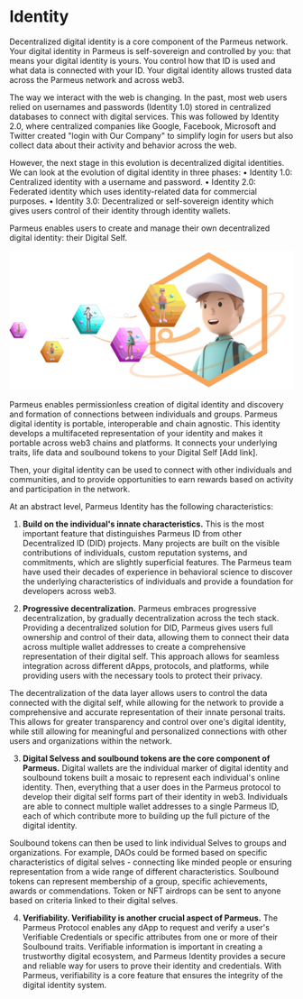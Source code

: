 # Identity

Decentralized digital identity is a core component of the Parmeus network. Your digital identity in Parmeus is self-sovereign and controlled by you: that means your digital identity is yours. You control how that ID is used and what data is connected with your ID. Your digital identity allows trusted data across the Parmeus network and across web3.

The way we interact with the web is changing. In the past, most web users relied on usernames and passwords (Identity 1.0) stored in centralized databases to connect with digital services. This was followed by Identity 2.0, where centralized companies like Google, Facebook, Microsoft and Twitter created "login with Our Company" to simplify login for users but also collect data about their activity and behavior across the web.

However, the next stage in this evolution is decentralized digital identities. We can look at the evolution of digital identity in three phases: 
• Identity 1.0: Centralized identity with a username and password. 
• Identity 2.0: Federated identity which uses identity-related data for commercial purposes. 
• Identity 3.0: Decentralized or self-sovereign identity which gives users control of their identity through identity wallets. 

Parmeus enables users to create and manage their own decentralized digital identity: their Digital Self.

![Identity](imgs/id-overview.png)

Parmeus enables permissionless creation of digital identity and discovery and formation of connections between individuals and groups. Parmeus digital identity is portable, interoperable and chain agnostic. This identity develops a multifaceted representation of your identity and makes it portable across web3 chains and platforms. It connects your underlying traits, life data and soulbound tokens to your Digital Self [Add link].

Then, your digital identity can be used to connect with other individuals and communities, and to provide opportunities to earn rewards based on activity and participation in the network.

At an abstract level, Parmeus Identity has the following characteristics:

1. **Build on the individual's innate characteristics.** This is the most important feature that distinguishes Parmeus ID from other Decentralized ID (DID) projects. Many projects are built on the visible contributions of individuals, custom reputation systems, and commitments, which are slightly superficial features. The Parmeus team have used their decades of experience in behavioral science to discover the underlying characteristics of individuals and provide a foundation for developers across web3.

2. **Progressive decentralization.** Parmeus embraces progressive decentralization, by gradually decentralization across the tech stack. Providing a decentralized solution for DID, Parmeus gives users full ownership and control of their data, allowing them to connect their data across multiple wallet addresses to create a comprehensive representation of their digital self. This approach allows for seamless integration across different dApps, protocols, and platforms, while providing users with the necessary tools to protect their privacy.

The decentralization of the data layer allows users to control the data connected with the digital self, while allowing for the network to provide a comprehensive and accurate representation of their innate personal traits. This allows for greater transparency and control over one's digital identity, while still allowing for meaningful and personalized connections with other users and organizations within the network.

3. **Digital Selvess and soulbound tokens are the core component of Parmeus.** Digital wallets are the individual marker of digital identity and soulbound tokens built a mosaic to represent each individual's online identity. Then, everything that a user does in the Parmeus protocol to develop their digital self forms part of their identity in web3. Individuals are able to connect multiple wallet addresses to a single Parmeus ID, each of which contribute more to building up the full picture of the digital identity.

Soulbound tokens can then be used to link individual Selves to groups and organizations. For example, DAOs could be formed based on specific characteristics of digital selves - connecting like minded people or ensuring representation from a wide range of different characteristics. Soulbound tokens can represent membership of a group, specific achievements, awards or commendations. Token or NFT airdrops can be sent to anyone based on criteria linked to their digital selves.

4. **Verifiability. Verifiability is another crucial aspect of Parmeus.** The Parmeus Protocol enables any dApp to request and verify a user's Verifiable Credentials or specific attributes from one or more of their Soulbound traits. Verifiable information is important in creating a trustworthy digital ecosystem, and Parmeus Identity provides a secure and reliable way for users to prove their identity and credentials. With Parmeus, verifiability is a core feature that ensures the integrity of the digital identity system.
